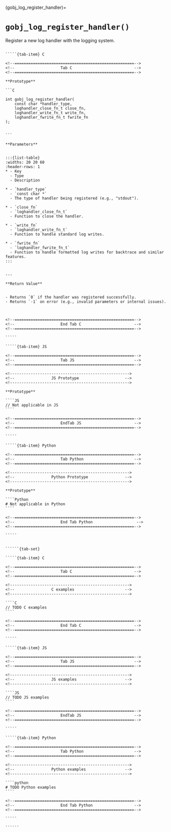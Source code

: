 

<!-- ============================================================== -->
(gobj_log_register_handler)=
# `gobj_log_register_handler()`
<!-- ============================================================== -->


Register a new log handler with the logging system.
        

<!------------------------------------------------------------>
<!--                    Prototypes                          -->
<!------------------------------------------------------------>

``````{tab-set}

`````{tab-item} C

<!--====================================================-->
<!--                    Tab C                           -->
<!--====================================================-->

**Prototype**

```C

int gobj_log_register_handler(
    const char *handler_type,
    loghandler_close_fn_t close_fn,
    loghandler_write_fn_t write_fn,
    loghandler_fwrite_fn_t fwrite_fn
);
        

```

**Parameters**


:::{list-table}
:widths: 20 20 60
:header-rows: 1
* - Key
  - Type
  - Description

* - `handler_type`
  - `const char *`
  - The type of handler being registered (e.g., "stdout").

* - `close_fn`
  - `loghandler_close_fn_t`
  - Function to close the handler.

* - `write_fn`
  - `loghandler_write_fn_t`
  - Function to handle standard log writes.

* - `fwrite_fn`
  - `loghandler_fwrite_fn_t`
  - Function to handle formatted log writes for backtrace and similar features.
:::
        

---

**Return Value**


- Returns `0` if the handler was registered successfully.
- Returns `-1` on error (e.g., invalid parameters or internal issues).
        


<!--====================================================-->
<!--                    End Tab C                       -->
<!--====================================================-->

`````

`````{tab-item} JS

<!--====================================================-->
<!--                    Tab JS                          -->
<!--====================================================-->

<!---------------------------------------------------->
<!--                JS Prototype                    -->
<!---------------------------------------------------->

**Prototype**

````JS
// Not applicable in JS
````

<!--====================================================-->
<!--                    EndTab JS                       -->
<!--====================================================-->

`````

`````{tab-item} Python

<!--====================================================-->
<!--                    Tab Python                      -->
<!--====================================================-->

<!---------------------------------------------------->
<!--                Python Prototype                -->
<!---------------------------------------------------->

**Prototype**

````Python
# Not applicable in Python
````

<!--====================================================-->
<!--                    End Tab Python                   -->
<!--====================================================-->

`````

``````

<!------------------------------------------------------------>
<!--                    Examples                            -->
<!------------------------------------------------------------>

```````{dropdown} Examples

``````{tab-set}

`````{tab-item} C

<!--====================================================-->
<!--                    Tab C                           -->
<!--====================================================-->

<!---------------------------------------------------->
<!--                C examples                      -->
<!---------------------------------------------------->

````C
// TODO C examples
````

<!--====================================================-->
<!--                    End Tab C                       -->
<!--====================================================-->

`````

`````{tab-item} JS

<!--====================================================-->
<!--                    Tab JS                          -->
<!--====================================================-->

<!---------------------------------------------------->
<!--                JS examples                     -->
<!---------------------------------------------------->

````JS
// TODO JS examples
````

<!--====================================================-->
<!--                    EndTab JS                       -->
<!--====================================================-->

`````

`````{tab-item} Python

<!--====================================================-->
<!--                    Tab Python                      -->
<!--====================================================-->

<!---------------------------------------------------->
<!--                Python examples                 -->
<!---------------------------------------------------->

````python
# TODO Python examples
````

<!--====================================================-->
<!--                    End Tab Python                  -->
<!--====================================================-->

`````

``````

```````
